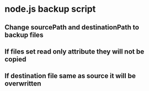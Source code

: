 # node.js backup script

## Change sourcePath and destinationPath to backup files
## If files set read only attribute they will not be copied
## If destination file same as source it will be overwritten 

